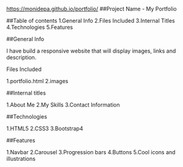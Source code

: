 https://monidepa.github.io/portfolio/
##Project Name - My Portfolio

##Table of contents
1.General Info
2.Files Included
3.Internal Titles
4.Technologies
5.Features

##General Info

I have build a responsive website that will display images, links and description.

Files Included

1.portfolio.html
2.images

##Internal titles

1.About Me
2.My Skills
3.Contact Information

##Technologies

1.HTML5
2.CSS3
3.Bootstrap4

##Features

1.Navbar
2.Carousel
3.Progression bars
4.Buttons
5.Cool icons and illustrations
